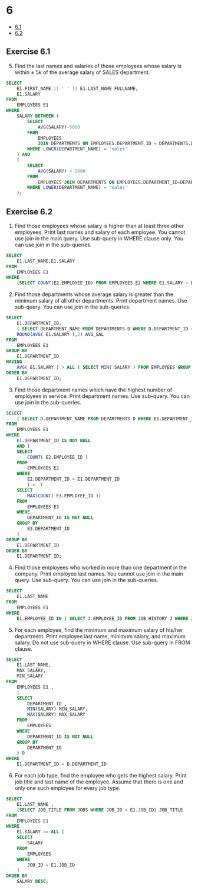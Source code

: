 # 6 

- [6.1](#exercise-61)
- [6.2](#exercise-62)

## Exercise 6.1
5. Find the last names and salaries of those employees whose salary is within ± 5k of the average salary of SALES department.

```sql
SELECT
	E1.FIRST_NAME || ' ' || E1.LAST_NAME FULLNAME,
	E1.SALARY
FROM
	EMPLOYEES E1 
WHERE
	SALARY BETWEEN (
        SELECT 
            AVG(SALARY)-5000 
        FROM 
            EMPLOYEES 
            JOIN DEPARTMENTS ON EMPLOYEES.DEPARTMENT_ID = DEPARTMENTS.DEPARTMENT_ID 
        WHERE LOWER(DEPARTMENT_NAME) = 'sales'
    ) AND
	(
        SELECT 
            AVG(SALARY) + 5000 
        FROM 
            EMPLOYEES JOIN DEPARTMENTS ON EMPLOYEES.DEPARTMENT_ID=DEPARTMENTS.DEPARTMENT_ID 
        WHERE LOWER(DEPARTMENT_NAME) = 'sales'
    );
```

## Exercise 6.2
1. Find those employees whose salary is higher than at least three other employees. Print last names and salary of each employee. You cannot use join in the main query. Use sub-query in WHERE clause only. You can use join in the sub-queries.

```sql
SELECT
	E1.LAST_NAME,E1.SALARY
FROM
	EMPLOYEES E1
WHERE
	(SELECT COUNT(E2.EMPLOYEE_ID) FROM EMPLOYEES E2 WHERE E1.SALARY > E2.SALARY) >= 3;
```


2. Find those departments whose average salary is greater than the minimum salary of all other departments. Print department names. Use sub-query. You can use join in the sub-queries.

```sql
SELECT
	E1.DEPARTMENT_ID,
	( SELECT DEPARTMENT_NAME FROM DEPARTMENTS D WHERE D.DEPARTMENT_ID = E1.DEPARTMENT_ID ) DEPARTMENT_NAME,
	ROUND(AVG( E1.SALARY ),2) AVG_SAL 
FROM
	EMPLOYEES E1 
GROUP BY
	E1.DEPARTMENT_ID 
HAVING
	AVG( E1.SALARY ) > ALL ( SELECT MIN( SALARY ) FROM EMPLOYEES GROUP BY DEPARTMENT_ID ) 
ORDER BY
	E1.DEPARTMENT_ID;
```


3. Find those department names which have the highest number of employees in service. Print department names. Use sub-query. You can use join in the sub-queries.

```sql
SELECT
	( SELECT D.DEPARTMENT_NAME FROM DEPARTMENTS D WHERE E1.DEPARTMENT_ID = D.DEPARTMENT_ID ) DEPARTMENT_NAME 
FROM
	EMPLOYEES E1 
WHERE
	E1.DEPARTMENT_ID IS NOT NULL 
	AND (
	SELECT
		COUNT( E2.EMPLOYEE_ID ) 
	FROM
		EMPLOYEES E2 
	WHERE
		E2.DEPARTMENT_ID = E1.DEPARTMENT_ID 
		) =  (
	SELECT
		MAX(COUNT( E3.EMPLOYEE_ID ))
	FROM
		EMPLOYEES E3 
	WHERE
		DEPARTMENT_ID IS NOT NULL
	GROUP BY
		E3.DEPARTMENT_ID 
	) 
GROUP BY
	E1.DEPARTMENT_ID 
ORDER BY
	E1.DEPARTMENT_ID;
```

4. Find those employees who worked in more than one department in the company. Print employee last names. You cannot use join in the main query. Use sub-query. You can use join in the sub-queries.

```sql
SELECT
	E1.LAST_NAME
FROM
	EMPLOYEES E1 
WHERE
	E1.EMPLOYEE_ID IN ( SELECT J.EMPLOYEE_ID FROM JOB_HISTORY J WHERE J.EMPLOYEE_ID = E1.EMPLOYEE_ID AND J.DEPARTMENT_ID <> E1.DEPARTMENT_ID );
```


5. For each employee, find the minimum and maximum salary of his/her department. Print employee last name, minimum salary, and maximum salary. Do not use sub-query in WHERE clause. Use sub-query in FROM clause.

```sql
SELECT
	E1.LAST_NAME,
	MAX_SALARY,
	MIN_SALARY
FROM 
	EMPLOYEES E1 ,
	(
	SELECT 
		DEPARTMENT_ID ,
		MIN(SALARY) MIN_SALARY,
		MAX(SALARY) MAX_SALARY
	FROM 
		EMPLOYEES
	WHERE	
		DEPARTMENT_ID IS NOT NULL
	GROUP BY
		DEPARTMENT_ID
	) D 
WHERE
	E1.DEPARTMENT_ID = D.DEPARTMENT_ID
```


6. For each job type, find the employee who gets the highest salary. Print job title and last name
of the employee. Assume that there is one and only one such employee for every job type.

```sql
SELECT 
	E1.LAST_NAME ,
	(SELECT JOB_TITLE FROM JOBS WHERE JOB_ID = E1.JOB_ID) JOB_TITLE 
FROM 
	EMPLOYEES E1
WHERE 
	E1.SALARY >= ALL (
	SELECT 
		SALARY
	FROM
		EMPLOYEES 
	WHERE 
		JOB_ID = E1.JOB_ID
	)
ORDER BY 
	SALARY DESC;
```

